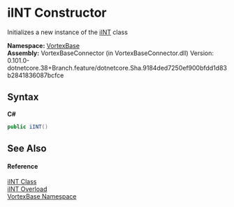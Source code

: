 # iINT Constructor 
 

Initializes a new instance of the <a href="T_VortexBase_iINT.md">iINT</a> class

**Namespace:**&nbsp;<a href="N_VortexBase.md">VortexBase</a><br />**Assembly:**&nbsp;VortexBaseConnector (in VortexBaseConnector.dll) Version: 0.101.0-dotnetcore.38+Branch.feature/dotnetcore.Sha.9184ded7250ef900bfdd1d83b2841836087bcfce

## Syntax

**C#**<br />
``` C#
public iINT()
```


## See Also


#### Reference
<a href="T_VortexBase_iINT.md">iINT Class</a><br /><a href="Overload_VortexBase_iINT__ctor.md">iINT Overload</a><br /><a href="N_VortexBase.md">VortexBase Namespace</a><br />